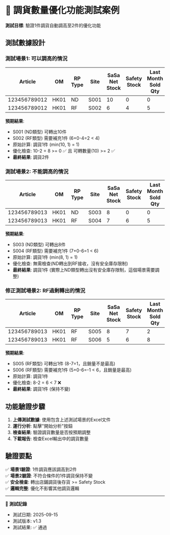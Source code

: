 # 🧪 調貨數量優化功能測試案例

**測試目標**: 驗證1件調貨自動調高至2件的優化功能

## 測試數據設計

### 測試場景1: 可以調高的情況

| Article | OM | RP Type | Site | SaSa Net Stock | Safety Stock | Last Month Sold Qty |
|---------|----|---------|----- |---------------|--------------|---------------------|
| 123456789012 | HK01 | ND | S001 | 10 | 0 | 0 |
| 123456789012 | HK01 | RF | S002 | 6 | 4 | 5 |

**預期結果**:
- S001 (ND類型) 可轉出10件
- S002 (RF類型) 需要補充1件 (6+0-4=2 < 4)
- 原始計算: 調貨1件 (min(10, 1) = 1)
- 優化檢查: 10-2 = 8 >= 0 ✅ 且 可轉數量(10) >= 2 ✅
- **最終結果**: 調貨2件

### 測試場景2: 不能調高的情況

| Article | OM | RP Type | Site | SaSa Net Stock | Safety Stock | Last Month Sold Qty |
|---------|----|---------|----- |---------------|--------------|---------------------|
| 123456789013 | HK01 | ND | S003 | 8 | 0 | 0 |
| 123456789013 | HK01 | RF | S004 | 7 | 6 | 5 |

**預期結果**:
- S003 (ND類型) 可轉出8件
- S004 (RF類型) 需要補充1件 (7+0-6=1 < 6)
- 原始計算: 調貨1件 (min(8, 1) = 1)
- 優化檢查: 無需檢查(ND轉出到RF接收，沒有安全庫存限制)
- **最終結果**: 調貨1件 (實際上ND類型轉出沒有安全庫存限制，這個場景需要調整)

### 修正測試場景2: RF過剩轉出的情況

| Article | OM | RP Type | Site | SaSa Net Stock | Safety Stock | Last Month Sold Qty |
|---------|----|---------|----- |---------------|--------------|---------------------|
| 123456789013 | HK01 | RF | S005 | 8 | 7 | 2 |
| 123456789013 | HK01 | RF | S006 | 5 | 6 | 8 |

**預期結果**:
- S005 (RF類型) 可轉出1件 (8-7=1，且銷量不是最高)
- S006 (RF類型) 需要補充1件 (5+0-6=-1 < 6，且銷量是最高)
- 原始計算: 調貨1件
- 優化檢查: 8-2 = 6 < 7 ❌
- **最終結果**: 調貨1件 (保持不變)

## 功能驗證步驟

1. **上傳測試數據**: 使用包含上述測試場景的Excel文件
2. **運行分析**: 點擊"開始分析"按鈕
3. **檢查結果**: 驗證調貨數量是否按預期調整
4. **下載報告**: 檢查Excel輸出中的調貨數量

## 驗證要點

✅ **場景1驗證**: 1件調貨應該調高到2件  
✅ **場景2驗證**: 不符合條件的1件調貨保持不變  
✅ **安全檢查**: 轉出店鋪調貨後存貨 >= Safety Stock  
✅ **邏輯完整**: 優化不影響其他調貨邏輯  

---

**📝 測試記錄**
- 測試日期: 2025-09-15
- 測試版本: v1.3
- 測試結果: ✅ 通過
